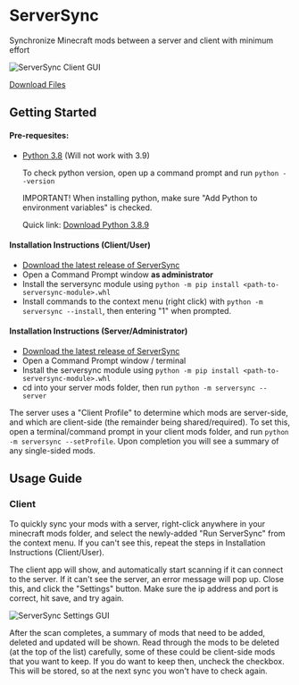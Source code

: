 # ServerSync
Synchronize Minecraft mods between a server and client with minimum effort

![ServerSync Client GUI](https://github.com/BoltMk0/mc_serversync/raw/main/screenshots/serversync_gui.png)

[Download Files][release]

[release]: https://github.com/BoltMk0/mc_serversync/releases/latest

## Getting Started
#### Pre-requesites:
- [Python 3.8](https://www.python.org/downloads/) (Will not work with 3.9)

    To check python version, open up a command prompt and run `python --version`

    IMPORTANT! When installing python, make sure "Add Python to 
environment variables" is checked.

    Quick link: [Download Python 3.8.9](https://www.python.org/ftp/python/3.8.9/python-3.8.9-amd64.exe)

#### Installation Instructions (Client/User)
- [Download the latest release of ServerSync][release]
- Open a Command Prompt window **as administrator**
- Install the serversync module using `python -m pip install <path-to-serversync-module>.whl`
- Install commands to the context menu (right click) with `python -m serversync --install`,
then entering "1" when prompted.

#### Installation Instructions (Server/Administrator)
- [Download the latest release of ServerSync][release]
- Open a Command Prompt window / terminal
- Install the serversync module using `python -m pip install <path-to-serversync-module>.whl`
- cd into your server mods folder, then run `python -m serversync --server`

The server uses a "Client Profile" to determine which mods are server-side, and which are
client-side (the remainder being shared/required). To set this, open a terminal/command prompt
in your client mods folder, and run `python -m serversync --setProfile`. Upon completion
you will see a summary of any single-sided mods.


## Usage Guide
### Client
To quickly sync your mods with a server, right-click anywhere in your minecraft mods folder, and
select the newly-added "Run ServerSync" from the context menu. If you can't see this,
repeat the steps in Installation Instructions (Client/User).

The client app will show, and automatically start scanning if it can connect to the server.
If it can't see the server, an error message will pop up. Close this, and click the "Settings"
button. Make sure the ip address and port is correct, hit save, and try again.

![ServerSync Settings GUI](https://github.com/BoltMk0/mc_serversync/raw/main/screenshots/serversync_config_gui.png)



After the scan completes, a summary of mods that need to be added, deleted and updated will be shown.
Read through the mods to be deleted (at the top of the list) carefully, some of these could
be client-side mods that you want to keep. If you do want to keep then, uncheck the checkbox.
This will be stored, so at the next sync you won't have to check again.

